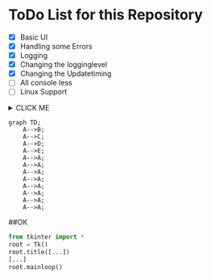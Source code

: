 # ToDo List for this Repository

- [x] Basic UI
- [x] Handling some Errors
- [x] Logging
- [x] Changing the logginglevel
- [x] Changing the Updatetiming
- [ ] All console less
- [ ] Linux Support

<details><summary>CLICK ME</summary>

#### We can hide anything, even code!

</details>        

```mermaid
graph TD;
    A-->B;
    A-->C;
    A-->D;
    A-->E;
    A-->A;
    A-->A;
    A-->A;
    A-->A;
    A-->A;
    A-->A;
    A-->A;
    A-->A;
 ```



##OK
```python
from tkinter import *
root = Tk()
root.title([...])
[...]
root.mainloop()
```
